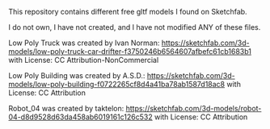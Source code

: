 This repository contains different free gltf models I found on Sketchfab.

I do not own, I have not created, and I have not modified ANY of these files.

Low Poly Truck was created by Ivan Norman: https://sketchfab.com/3d-models/low-poly-truck-car-drifter-f3750246b6564607afbefc61cb1683b1 with License: CC Attribution-NonCommercial

Low Poly Building was created by A.S.D.: https://sketchfab.com/3d-models/low-poly-building-f0722265cf8d4a41ba78ab1587d18ac8 with License: CC Attribution

Robot_04 was created by taktelon: https://sketchfab.com/3d-models/robot-04-d8d9528d63da458ab6019161c126c532 with License: CC Attribution
